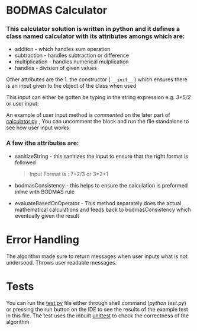 # BODMAS Calculator

### This calculator solution is written in python and it defines a class named __calculator__ with its attributes amongs which are:

- additon - which handles sum operation
- subtraction - handles subtraction or difference
- multiplication - handles numerical mulplication
- handles - division of given values

Other attributes are the 1. the constructor ( `__init__` ) which ensures there is an input given to the object of the class when used

This input can either be gotten be typing in the string expression e.g.  *3+5/2* or user input:

An example of user input method is *commented*  on the later part of [calculator.py](./calculator.py) , You can uncomment the block and run the file standalone to see how user input works

### A few ithe attributes are:
* sanitizeString - this sanitizes the input to ensure that the right format is followed
    > Input Format is : 
    7+2/3  or   3*2+1

* bodmasConsistency - this helps to ensure the calculation is preformed inline with  BODMAS rule
* evaluateBasedOnOperator - This method separately does the actual mathematical calculations and feeds back to bodmasConsistency which eventually given the result

# Error Handling

The algorithm made sure to return messages when user inputs what is not undersood. Throws user readable messages.

# Tests

You can run the [test.py](./test.py) file either through shell command (_python test.py_) or pressing the run button on the IDE to see the results of the example test in this file. The test uses the inbuilt [unittest](https://docs.python.org/3/library/unittest.html) to check the correctness of the algorithm

